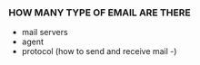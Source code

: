 ### HOW MANY TYPE OF EMAIL ARE THERE 
- mail servers 
- agent 
- protocol (how to send and receive mail 
-)